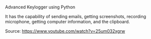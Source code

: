 Advanced Keylogger using Python

It has the capability of sending emails, getting screenshots, recording  microphone, getting computer information, and the clipboard.

Source: https://www.youtube.com/watch?v=25um032xgrw
